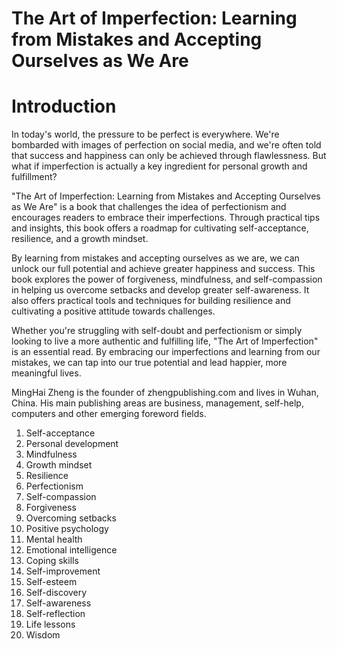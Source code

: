 # The Art of Imperfection: Learning from Mistakes and Accepting Ourselves as We Are

# Introduction

In today's world, the pressure to be perfect is everywhere. We're bombarded with images of perfection on social media, and we're often told that success and happiness can only be achieved through flawlessness. But what if imperfection is actually a key ingredient for personal growth and fulfillment?

"The Art of Imperfection: Learning from Mistakes and Accepting Ourselves as We Are" is a book that challenges the idea of perfectionism and encourages readers to embrace their imperfections. Through practical tips and insights, this book offers a roadmap for cultivating self-acceptance, resilience, and a growth mindset.

By learning from mistakes and accepting ourselves as we are, we can unlock our full potential and achieve greater happiness and success. This book explores the power of forgiveness, mindfulness, and self-compassion in helping us overcome setbacks and develop greater self-awareness. It also offers practical tools and techniques for building resilience and cultivating a positive attitude towards challenges.

Whether you're struggling with self-doubt and perfectionism or simply looking to live a more authentic and fulfilling life, "The Art of Imperfection" is an essential read. By embracing our imperfections and learning from our mistakes, we can tap into our true potential and lead happier, more meaningful lives.

MingHai Zheng is the founder of zhengpublishing.com and lives in Wuhan, China. His main publishing areas are business, management, self-help, computers and other emerging foreword fields.


1. Self-acceptance
2. Personal development
3. Mindfulness
4. Growth mindset
5. Resilience
6. Perfectionism
7. Self-compassion
8. Forgiveness
9. Overcoming setbacks
10. Positive psychology
11. Mental health
12. Emotional intelligence
13. Coping skills
14. Self-improvement
15. Self-esteem
16. Self-discovery
17. Self-awareness
18. Self-reflection
19. Life lessons
20. Wisdom

